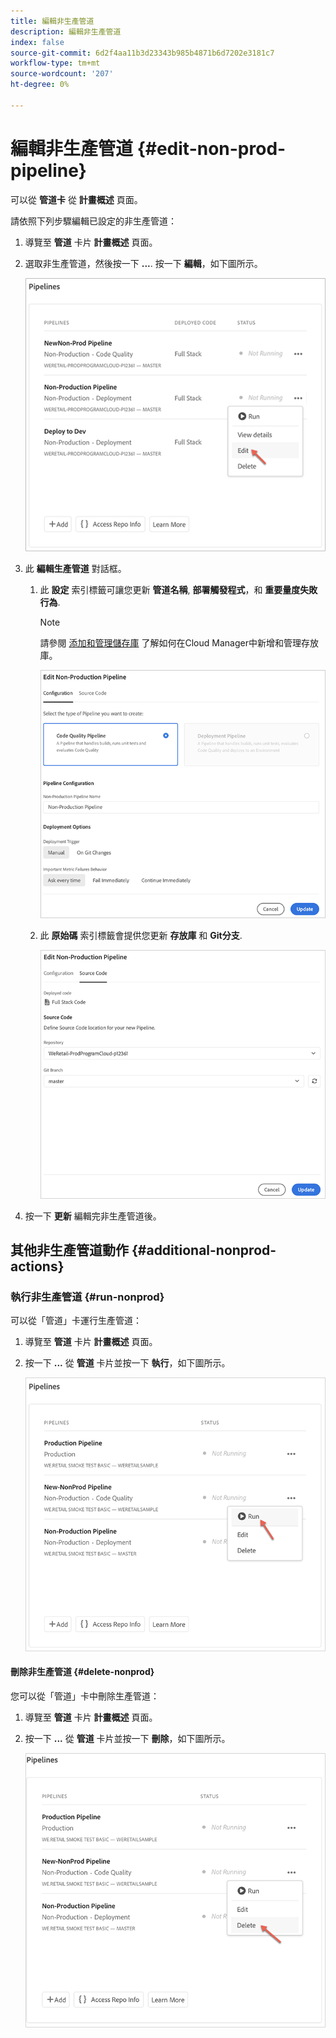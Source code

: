 ```yaml
---
title: 編輯非生產管道
description: 編輯非生產管道
index: false
source-git-commit: 6d2f4aa11b3d23343b985b4871b6d7202e3181c7
workflow-type: tm+mt
source-wordcount: '207'
ht-degree: 0%

---
```



# 編輯非生產管道 {#edit-non-prod-pipeline}

可以從 **管道卡** 從 **計畫概述** 頁面。

請依照下列步驟編輯已設定的非生產管道：

1. 導覽至 **管道** 卡片 **計畫概述** 頁面。

1. 選取非生產管道，然後按一下 **...**. 按一下 **編輯**，如下圖所示。

   ![](/help/implementing/cloud-manager/assets/configure-pipeline/nonprod-pipeline-edit1.png)

1. 此 **編輯生產管道** 對話框。

   1. 此 **設定** 索引標籤可讓您更新 **管道名稱**, **部署觸發程式**，和 **重要量度失敗行為**.

      >[!NOTE]
      >請參閱 [添加和管理儲存庫](/help/implementing/cloud-manager/managing-code/cloud-manager-repositories.md) 了解如何在Cloud Manager中新增和管理存放庫。

      ![](/help/implementing/cloud-manager/assets/configure-pipeline/nonprod-pipeline-edit2.png)


   1. 此 **原始碼** 索引標籤會提供您更新 **存放庫** 和 **Git分支**.

      ![](/help/implementing/cloud-manager/assets/configure-pipeline/nonprod-pipeline-edit3.png)

1. 按一下 **更新** 編輯完非生產管道後。

## 其他非生產管道動作 {#additional-nonprod-actions}

### 執行非生產管道 {#run-nonprod}

可以從「管道」卡運行生產管道：

1. 導覽至 **管道** 卡片 **計畫概述** 頁面。

1. 按一下 **...** 從 **管道** 卡片並按一下 **執行**，如下圖所示。

   ![](/help/implementing/cloud-manager/assets/configure-pipeline/nonprod-run1.png)

#### 刪除非生產管道 {#delete-nonprod}

您可以從「管道」卡中刪除生產管道：

1. 導覽至 **管道** 卡片 **計畫概述** 頁面。

1. 按一下 **...** 從 **管道** 卡片並按一下 **刪除**，如下圖所示。

   ![](/help/implementing/cloud-manager/assets/configure-pipeline/nonprod-delete.png)
